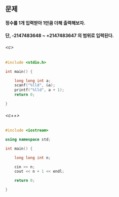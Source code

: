 
## 문제
#### 정수를 1개 입력받아 1만큼 더해 출력해보자.
#### 단, -2147483648 ~ +2147483647 의 범위로 입력된다.

###### \<c\>
```c
#include <stdio.h>

int main() {

	long long int a;
	scanf("%lld", &a);
	printf("%lld", a + 1);
	return 0;

}
```

###### \<c++\>
```c++
#include <iostream>

using namespace std;

int main() {

	long long int n;

	cin >> n;
	cout << n + 1 << endl;

	return 0;

}
```
